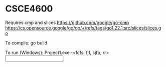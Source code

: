 # CSCE4600

Requires cmp and slices
https://github.com/google/go-cmp
https://cs.opensource.google/go/go/+/refs/tags/go1.22.1:src/slices/slices.go

To compile:
go build <file path>

To run (Windows):
Project1.exe -<fcfs, fjf, sjfp, rr> <input file>